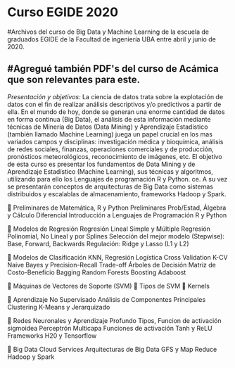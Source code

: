 # Curso EGIDE 2020
#Archivos del curso de Big Data y Machine Learning de la escuela de graduados EGIDE de la Facultad de ingeniería UBA entre abril y junio de 2020. 

#Agregué también PDF's del curso de Acámica que son relevantes para este.
-------------------------------------------------------------------------------------------------------------
*Presentación y objetivos:*
La ciencia de datos trata sobre la explotación de datos con el fin de realizar análisis descriptivos y/o
predictivos a partir de ella. En el mundo de hoy, donde se generan una enorme cantidad de datos en forma
continua (Big Data), el análisis de esta información mediante técnicas de Minería de Datos (Data Mining) y
Aprendizaje Estadístico (también llamado Machine Learning) juega un papel crucial en los mas variados
campos y disciplinas: investigación médica y bioquímica, análisis de redes sociales, finanzas, operaciones
comerciales y de producción, pronósticos meteorológicos, reconocimiento de imágenes, etc.
El objetivo de esta curso es presentar los fundamentos de Data Mining y de Aprendizaje Estadístico
(Machine Learning), sus técnicas y algoritmos, utilizando para ello los Lenguajes de programación R y
Python. ce.
A su vez se presentarán conceptos de arquitecturas de Big Data como sistemas distribuidos y escalablas de
almacenamiento, frameworks Hadoop y Spark.

 Preliminares de Matemática, R y Python
 Preliminares Prob/Estad, Álgebra y Cálculo Diferencial
Introducción a Lenguajes de Programación R y Python

 Modelos de Regresión
Regresión Lineal Simple y Múltiple
Regresión Polinomial, No Lineal y por Splines
Selección del mejor modelo (Stepwise): Base, Forward, Backwards
Regulación: Ridge y Lasso (L1 y L2)

 Modelos de Clasificación
KNN, Regresión Logística
Cross Validation
K-CV
Naive Bayes y Precision-Recall Trade-off
Árboles de Decisión
Matriz de Costo-Beneficio
Bagging
Random Forests
Boosting
Adaboost

 Máquinas de Vectores de Soporte (SVM)
 Tipos de SVM
 Kernels

 Aprendizaje No Supervisado
Análisis de Componentes Principales
Clustering K-Means y Jerarquizado

 Redes Neuronales y Aprendizaje Profundo
Tipos, Funcion de activación sigmoidea
Perceptrón Multicapa
Funciones de activación Tanh y ReLU
Frameworks H20 y Tensorflow

 Big Data
Cloud Services
Arquitecturas de Big Data
GFS y Map Reduce
Hadoop y Spark
